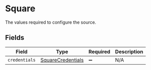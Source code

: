 # Square

The values required to configure the source.


## Fields

| Field                                                         | Type                                                          | Required                                                      | Description                                                   |
| ------------------------------------------------------------- | ------------------------------------------------------------- | ------------------------------------------------------------- | ------------------------------------------------------------- |
| `credentials`                                                 | [SquareCredentials](../../models/shared/SquareCredentials.md) | :heavy_minus_sign:                                            | N/A                                                           |